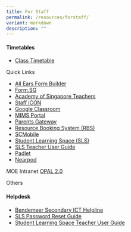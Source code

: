 ```yaml
---
title: For Staff
permalink: /resources/forstaff/
variant: markdown
description: ""
---
```

#### Timetables

* [Class Timetable](https://www.bendemeersec.moe.edu.sg/for-parents/class-timetable/)


Quick Links
* <a href="https://forms.moe.edu.sg" target="_blank">All Ears Form Builder</a>
* <a href="https://form.gov.sg" target="_blank">Form.SG</a>
* <a href="https://academyofsingaporeteachers.moe.edu.sg" target="_blank">Academy of Singapore Teachers</a>
* <a href="https://workspace.google.com/dashboard" target="_blank">Staff iCON</a>
* <a href="https://classroom.google.com" target="_blank">Google Classroom</a>
* <a href="https://idp.mims.moe.gov.sg" target="_blank">MIMS Portal</a>
* <a href="https://pg.moe.edu.sg" target="_blank">Parents Gateway</a>
* <a href="https://rbs.avero-tech.com" target="_blank">Resource Booking System (RBS)</a>
* <a href="https://scmobile.moe.edu.sg" target="_blank">SCMobile</a>
* <a href="https://vle.learning.moe.edu.sg/login" target="_blank">Student Learning Space (SLS)</a>
* <a href="https://www.learning.moe.edu.sg/teacher-user-guide/index/)" target="_blank">SLS Teacher User Guide</a>
* <a href="https://bendemeersecondary.padlet.org" target="_blank">Padlet</a>
* <a href="https://nearpod.com/" target="_blank">Nearpod</a>


MOE Intranet
<a href="https://opal2.moe.edu.sg" target="_blank">OPAL 2.0</a>
<a href="" target="_blank"></a>
<a href="" target="_blank"></a>
<a href="" target="_blank"></a>
<a href="" target="_blank"></a>


Others

#### Helpdesk

* <a href="https://go.gov.sg/bdms-icthelp" target="_blank">Bendemeer Secondary ICT Helpline</a>
* <a href="https://www.learning.moe.edu.sg/login-troubleshooting/authentication/reset-sls-password-student" target="_blank">SLS Password Reset Guide</a>
* <a href="https://www.learning.moe.edu.sg/teacher-user-guide/index)" target="_blank">Student Learning Space Teacher User Guide</a>


